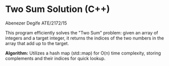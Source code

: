 # Two Sum Solution (C++) 
Abenezer Degife 
ATE/2172/15

This program efficiently solves the "Two Sum" problem: given an array of integers and a target integer, it returns the indices of the two numbers in the array that add up to the target.

**Algorithm:** Utilizes a hash map (std::map) for O(n) time complexity, storing complements and their indices for quick lookup.


